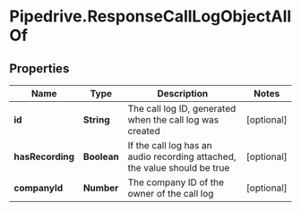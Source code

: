 # Pipedrive.ResponseCallLogObjectAllOf

## Properties

Name | Type | Description | Notes
------------ | ------------- | ------------- | -------------
**id** | **String** | The call log ID, generated when the call log was created | [optional] 
**hasRecording** | **Boolean** | If the call log has an audio recording attached, the value should be true | [optional] 
**companyId** | **Number** | The company ID of the owner of the call log | [optional] 


